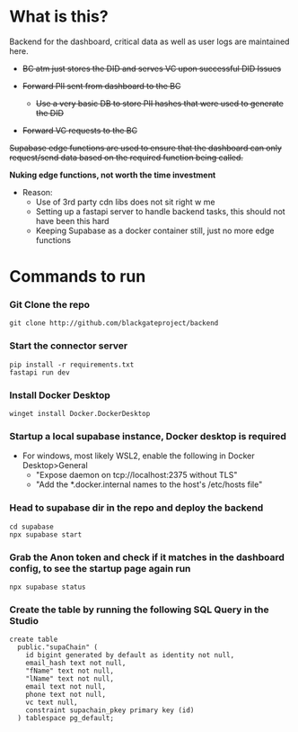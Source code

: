 # What is this?

Backend for the dashboard, critical data as well as user logs are maintained here.

- ~~BC atm just stores the DID and serves VC upon successful DID Issues~~
- ~~Forward PII sent from dashboard to the BC~~

  - ~~Use a very basic DB to store PII hashes that were used to generate the DID~~
- ~~Forward VC requests to the BC~~

~~Supabase edge functions are used to ensure that the dashboard can only request/send data based on the required function being called.~~

**Nuking edge functions, not worth the time investment**

- Reason:
  - Use of 3rd party cdn libs does not sit right w me
  - Setting up a fastapi server to handle backend tasks, this should not have been this hard
  - Keeping Supabase as a docker container still, just no more edge functions

# Commands to run

### Git Clone the repo

```
git clone http://github.com/blackgateproject/backend
```

### Start the connector server

```
pip install -r requirements.txt
fastapi run dev
```

### Install Docker Desktop

```
winget install Docker.DockerDesktop
```

### Startup a local supabase instance, Docker desktop is required

- For windows, most likely WSL2, enable the following in Docker Desktop>General
  - "Expose daemon on tcp://localhost:2375 without TLS"
  - "Add the \*.docker.internal names to the host's /etc/hosts file"

### Head to supabase dir in the repo and deploy the backend

```
cd supabase
npx supabase start
```

### Grab the Anon token and check if it matches in the dashboard config, to see the startup page again run

```
npx supabase status
```

### Create the table by running the following SQL Query in the Studio

```
create table
  public."supaChain" (
    id bigint generated by default as identity not null,
    email_hash text not null,
    "fName" text not null,
    "lName" text not null,
    email text not null,
    phone text not null,
    vc text null,
    constraint supachain_pkey primary key (id)
  ) tablespace pg_default;
```
